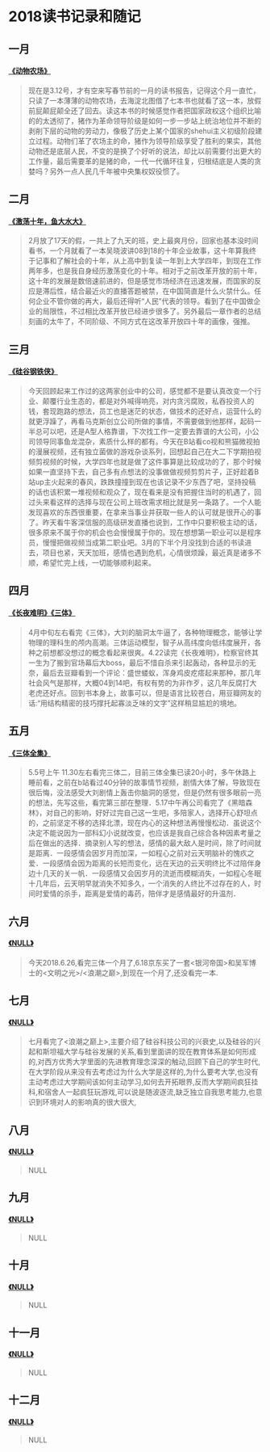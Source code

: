 # 2018读书记录和随记
   
   


   


## **一月**

#### [《动物农场》](https://book.douban.com/subject/26728835/ "") 

>现在是3.12号，才有空来写春节前的一月的读书报告，记得这个月一直忙，只读了一本薄薄的动物农场，去海淀北图借了七本书也就看了这一本，放假前屁颠屁颠全还了回去。读这本书的时候感觉作者把国家政权这个组织比喻的的太透彻了，猪作为革命领导阶级是如何一步一步站上统治地位并不断的剥削下层的动物的劳动力，像极了历史上某个国家的shehui主义初级阶段建立过程。动物们革了农场主的命，猪作为领导阶级享受了胜利的果实，其他动物还是底层人民，不变的是换了个好听的说法，却比以前需要付出更大的工作量，最后需要革的是猪的命，一代一代循环往复，归根结底是人类的贪婪吗？另外一点人民几千年被中央集权奴役惯了。


## **二月**

#### [《激荡十年，鱼大水大》](https://book.douban.com/subject/27179563/ "") 

>2月放了17天的假，一共上了九天的班，史上最爽月份，回家也基本没时间看书，一个月就看了一本吴晓波讲08到18的十年企业故事，这十年算我终于记事和了解社会的十年，从上高中到复读一年到上大学四年，到现在工作两年多，也是我自身经历激荡变化的十年。相对于之前改革开放的前十年，这十年的发展是数倍速前进的，但是感觉市场经济在迅速发展，而国家的反应是滞后性，结合最近火的直播答题被禁，在中国简直是什么火禁什么。任何企业不管你做的再大，最后还得听“人民”代表的领导。看到了在中国做企业的局限性，不过相比改革开放已经进步很多了。另外最后一章作者的总结刻画的太牛了，不同阶级、不同方式在这改革开放四十年的画像，强推。


## **三月**
####  [《硅谷钢铁侠》](https://book.douban.com/subject/11628194/ "")

>今天回顾起来工作过的这两家创业中的公司，感觉都不是要认真改变一个行业、颠覆行业生态的，都是对外喊得响亮，对内贪污腐败，私吞投资人的钱，套现跑路的想法，员工也是迷茫的状态，做技术的还好点，运营什么的就更浮躁了，再看马克斯创立公司所做的事情，不需要做到他那样，起码一半总可以吧，还是A型人格靠谱，下次找工作一定要去靠谱的大公司，小公司领导同事鱼龙混杂，素质什么样的都有。今天在B站看co视和熊猫微视拍的漫展视频，还有独立菌做的游戏杂谈系列，回想起自己在大二下学期拍视频剪视频的时候，大学四年也就是做了这件事算是比较成功的了，那个时候如果一直坚持下去，自己多有点想法的没事做做视频剪剪片子，正好趁着B站up主火起来的春风，跌跌撞撞到现在也该记录不少东西了吧，坚持投稿的话也该积累一堆视频和观众了，现在看来是没有把握住当时的机遇了，回过头来看这样的选择与现在公司上班改需求相比就是另一条路了。一个人能发现喜欢的东西很重要，在拿来当事业并获取一些人的认可就是很开心的事了。昨天看牛客深信服的高级研发直播也说到，工作中只要积极主动的话，很多原来不属于你的机会也会慢慢属于你的。现在想想第一职业可以是程序员，慢慢把做视频当成第二职业吧。3月的下半个月没找到合适的书读进去，项目也紧，天天加班，感情也遇到危机，心情很烦躁，最近真是诸多不顺，希望忙完上线，一切能够顺利起来。
 
## **四月**
#### [《长夜难明》](https://book.douban.com/subject/26923390/ "")[《三体》](https://book.douban.com/subject/6518605/ "")

>4月中旬左右看完《三体》，大刘的脑洞太牛逼了，各种物理概念，能够让学物理的理科生的颅内高潮。三体运动模型，智子从高纬度向低纬度展开，各种之前想都没想过的概念看起来很爽。4.22读完《长夜难明》，检察官终其一生为了搬到官场幕后大boss，最后不惜自杀来引起轰动，各种显示的无奈，最后去豆瓣看到一个评论：盛世蝼蚁，浑身鸡皮疙瘩起来那种，那几年社会风气是那样，大概04到14吧，有权有势的为非作歹，这几年反腐打大老虎还好点。回到书本身上，故事可以，但是语言比较苍白，用豆瓣网友的话:“用结构精密的技巧撑托起寡淡乏味的文字”这样稍显尴尬的境地。

## **五月**
#### [《三体全集》](https://book.douban.com/subject/6518605/ "")

>5.5号上午 11.30左右看完三体二，目前三体全集已读20小时，多午休路上睡前看，之前在b站看过40分钟的故事情节视频，剧情大体了解，导致现在很后悔，没法感受大刘剧情上轰击你脑洞的感觉，但是仍然有很多眼前一亮的想法，先写这些，看完第三部在整理．5.17中午再公司看完了《黑暗森林》，对自己的影响，好好过完自己这一生吧，多陪家人，选择开心舒坦点的，之前坚定不移的选择北漂，现在内心的这种想法再慢慢松动．虽说这个决定不能说因为一部科幻小说就改变，也应该是我自己综合各种因素考量之后在做出的选择．摘录别人写的想法，感情的最大敌人是时间，除了时间就是距离．一段感情会因岁月而加深，一如程心之前对云天明脑补的愧疚之爱．一段感情会因为距离的长短而变化，远在天边的云天明终比不过陪伴身边十几天的关一帆．一段感情又会因岁月的流逝而模糊消失，一如程心冬眠十几年后，云天明早就消失不知多久，一个消失的人终比不过存在的人，时间时爱情的杀手，距离是爱情的毒药，陪伴才是感情最好的升温剂．


## **六月**
#### [《NULL》](https://book.douban.com/subject/27015112/ "")

>今天2018.6.26,看完三体一个月了,6.18京东买了一套<银河帝国>和吴军博士的<文明之光>/<浪潮之巅>,到现在一个月了,还没看完一本.
 

## **七月**
#### [《NULL》](https://book.douban.com/subject/3211779/ "")

>七月看完了<浪潮之巅上>,主要介绍了硅谷科技公司的兴衰史,以及硅谷的兴起和斯坦福大学与硅谷发展的关系,看到里面讲的现在教育体系是如何形成的,对西方优秀大学里面的先进教育理念深深的触动,回顾下自己的学生时代,在大学阶段从来没有去考虑过为什么大学是这样的,为什么要考大学,也没有主动考虑过大学期间该如何主动学习,如何去开拓眼界,反而大学期间疯狂挂科,和宿舍人一起疯狂玩游戏,可以说是随波逐流,缺乏独立自我思考能力,也意识到环境对人的影响真的很大很大,

## **八月**
#### [《NULL》](https://book.douban.com/subject/1082406/ "")

>NULL


## **九月**
#### [《NULL》](https://book.douban.com/subject/25968115/ "")

>NULL
 
 
## **十月**
#### [《NULL》](https://book.douban.com/subject/25969067/ "")

>NULL
 
## **十一月**
#### [《NULL》](https://book.douban.com/subject/26648884/ "")

>NULL

## **十二月**
#### [《NULL》](https://book.douban.com/subject/24859822/ "")

>NULL

